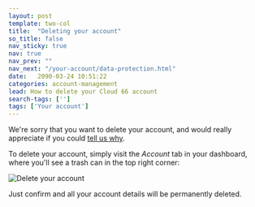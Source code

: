 ```yaml
---
layout: post
template: two-col
title:  "Deleting your account"
so_title: false
nav_sticky: true
nav: true
nav_prev: ""
nav_next: "/your-account/data-protection.html"
date:   2090-03-24 10:51:22
categories: account-management
lead: How to delete your Cloud 66 account
search-tags: ['']
tags: ['Your account']
---
```


We're sorry that you want to delete your account, and would really appreciate if you could <a href="mailto:support@cloud66.com">tell us why</a>.

To delete your account, simply visit the _Account_ tab in your dashboard, where you'll see a trash can in the top right corner:

![Delete your account](http://cdn.cloud66.com/images/help/delete_account.png)

Just confirm and all your account details will be permanently deleted.